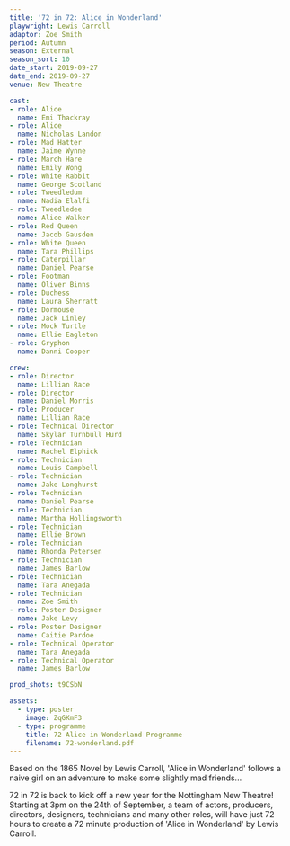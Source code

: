 ```yaml
---
title: '72 in 72: Alice in Wonderland'
playwright: Lewis Carroll
adaptor: Zoe Smith
period: Autumn
season: External 
season_sort: 10
date_start: 2019-09-27
date_end: 2019-09-27
venue: New Theatre

cast:
- role: Alice
  name: Emi Thackray
- role: Alice
  name: Nicholas Landon
- role: Mad Hatter
  name: Jaime Wynne
- role: March Hare
  name: Emily Wong
- role: White Rabbit
  name: George Scotland
- role: Tweedledum
  name: Nadia Elalfi
- role: Tweedledee
  name: Alice Walker
- role: Red Queen
  name: Jacob Gausden
- role: White Queen
  name: Tara Phillips
- role: Caterpillar
  name: Daniel Pearse
- role: Footman
  name: Oliver Binns
- role: Duchess
  name: Laura Sherratt
- role: Dormouse
  name: Jack Linley
- role: Mock Turtle
  name: Ellie Eagleton
- role: Gryphon
  name: Danni Cooper

crew: 
- role: Director
  name: Lillian Race
- role: Director
  name: Daniel Morris
- role: Producer
  name: Lillian Race
- role: Technical Director 
  name: Skylar Turnbull Hurd
- role: Technician
  name: Rachel Elphick
- role: Technician
  name: Louis Campbell
- role: Technician
  name: Jake Longhurst
- role: Technician
  name: Daniel Pearse
- role: Technician
  name: Martha Hollingsworth
- role: Technician
  name: Ellie Brown
- role: Technician
  name: Rhonda Petersen
- role: Technician
  name: James Barlow
- role: Technician
  name: Tara Anegada
- role: Technician
  name: Zoe Smith
- role: Poster Designer 
  name: Jake Levy
- role: Poster Designer
  name: Caitie Pardoe
- role: Technical Operator 
  name: Tara Anegada
- role: Technical Operator
  name: James Barlow

prod_shots: t9CSbN

assets:
  - type: poster
    image: ZqGKmF3
  - type: programme
    title: 72 Alice in Wonderland Programme
    filename: 72-wonderland.pdf
---
```


Based on the 1865 Novel by Lewis Carroll, 'Alice in Wonderland' follows a naive girl on an adventure to make some slightly mad friends...

72 in 72 is back to kick off a new year for the Nottingham New Theatre!
Starting at 3pm on the 24th of September, a team of actors, producers, directors, designers, technicians and many other roles, will have just 72 hours to create a 72 minute production of 'Alice in Wonderland' by Lewis Carroll.
